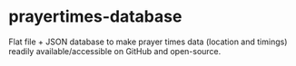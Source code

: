 # prayertimes-database
Flat file + JSON database to make prayer times data (location and timings) readily available/accessible on GitHub and open-source.

